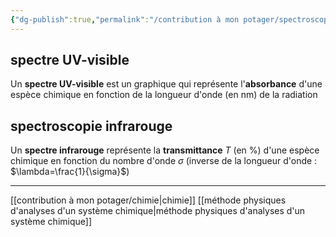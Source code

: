 ```yaml
---
{"dg-publish":true,"permalink":"/contribution à mon potager/spectroscopie UV-visible et infrarouge/"}
---
```


## spectre UV-visible
Un **spectre UV-visible** est un graphique qui représente l'**absorbance** d'une espèce chimique en fonction de la longueur d'onde (en nm) de la radiation
<style> .container {font-family: sans-serif; text-align: center;} .button-wrapper button {z-index: 1;height: 40px; width: 100px; margin: 10px;padding: 5px;} .excalidraw .App-menu_top .buttonList { display: flex;} .excalidraw-wrapper { height: 800px; margin: 50px; position: relative;} :root[dir="ltr"] .excalidraw .layer-ui__wrapper .zen-mode-transition.App-menu_bottom--transition-left {transform: none;} </style><script src="https://cdn.jsdelivr.net/npm/react@17/umd/react.production.min.js"></script><script src="https://cdn.jsdelivr.net/npm/react-dom@17/umd/react-dom.production.min.js"></script><script type="text/javascript" src="https://cdn.jsdelivr.net/npm/@excalidraw/excalidraw@0/dist/excalidraw.production.min.js"></script><div id="exemple_de_spectre_UVexcalidraw.md1"></div><script>(function(){const InitialData={"type":"excalidraw","version":2,"source":"https://excalidraw.com","elements":[{"type":"arrow","version":58,"versionNonce":525751249,"isDeleted":false,"id":"zWa2mQnT5DTE8TGagEb0n","fillStyle":"hachure","strokeWidth":1,"strokeStyle":"solid","roughness":1,"opacity":100,"angle":0,"x":-188.6666259765625,"y":83.43748474121094,"strokeColor":"#000000","backgroundColor":"transparent","width":4.66668701171875,"height":246,"seed":1305353823,"groupIds":[],"roundness":{"type":2},"boundElements":null,"updated":1676204023366,"link":null,"locked":false,"startBinding":null,"endBinding":{"elementId":"y8fuV5RJ","focus":-2.0132295469978128,"gap":12.926325050204468},"lastCommittedPoint":null,"startArrowhead":null,"endArrowhead":"arrow","points":[[0,0],[-4.66668701171875,-246]]},{"type":"arrow","version":71,"versionNonce":235802783,"isDeleted":false,"id":"ZyZogVwqKq-s7L5awKCuH","fillStyle":"hachure","strokeWidth":1,"strokeStyle":"solid","roughness":1,"opacity":100,"angle":0,"x":-187.33331298828125,"y":86.10417175292969,"strokeColor":"#000000","backgroundColor":"transparent","width":313.33331298828125,"height":2,"seed":970017247,"groupIds":[],"roundness":{"type":2},"boundElements":null,"updated":1676203933048,"link":null,"locked":false,"startBinding":null,"endBinding":null,"lastCommittedPoint":null,"startArrowhead":null,"endArrowhead":"arrow","points":[[0,0],[313.33331298828125,-2]]},{"type":"text","version":4,"versionNonce":772803793,"isDeleted":false,"id":"cClOQoW1","fillStyle":"hachure","strokeWidth":1,"strokeStyle":"solid","roughness":1,"opacity":100,"angle":0,"x":-196,"y":-195.56251525878906,"strokeColor":"#000000","backgroundColor":"transparent","width":14,"height":25,"seed":1026523775,"groupIds":[],"roundness":null,"boundElements":null,"updated":1676203933048,"link":null,"locked":false,"fontSize":20,"fontFamily":1,"text":"A","rawText":"A","baseline":18,"textAlign":"left","verticalAlign":"top","containerId":null,"originalText":"A"},{"type":"image","version":118,"versionNonce":1046324959,"isDeleted":false,"id":"RezJUQm3","fillStyle":"hachure","strokeWidth":1,"strokeStyle":"solid","roughness":1,"opacity":100,"angle":0,"x":155.87194090888255,"y":47.37754322074315,"strokeColor":"#000000","backgroundColor":"transparent","width":11,"height":13,"seed":56551,"groupIds":[],"roundness":null,"boundElements":[],"updated":1676203952515,"link":null,"locked":false,"status":"pending","fileId":"6c043c4956286c6e60b9b6da8b7e55f340226a8b","scale":[1,1]},{"id":"j7Db3JI0","type":"text","x":179.26674199852073,"y":46.1713600381774,"width":69,"height":25,"angle":0,"strokeColor":"#000000","backgroundColor":"transparent","fillStyle":"hachure","strokeWidth":1,"strokeStyle":"solid","roughness":1,"opacity":100,"groupIds":[],"roundness":null,"seed":488753681,"version":28,"versionNonce":1088626065,"isDeleted":false,"boundElements":null,"updated":1676203944465,"link":null,"locked":false,"text":"(en nm)","rawText":"(en nm)","fontSize":20,"fontFamily":1,"textAlign":"left","verticalAlign":"top","baseline":18,"containerId":null,"originalText":"(en nm)"},{"id":"vGrEgJFPOwj2VXEIhcdvD","type":"freedraw","x":-176.52266743815673,"y":-144.12686416001335,"width":294.03506630345396,"height":226.66667737458883,"angle":0,"strokeColor":"#000000","backgroundColor":"transparent","fillStyle":"hachure","strokeWidth":1,"strokeStyle":"solid","roughness":1,"opacity":100,"groupIds":[],"roundness":null,"seed":1071500433,"version":316,"versionNonce":1147631519,"isDeleted":false,"boundElements":null,"updated":1676203957198,"link":null,"locked":false,"points":[[0,0],[0,6.3157894736842195],[0,7.719308953536199],[0,10.5263157894737],[0,14.03509842722039],[0,16.14036158511513],[0,18.94736842105263],[0,21.05263157894737],[0,25.96493369654607],[0,28.77194053248357],[0,30.87720369037831],[0,34.385986328125],[0,37.1929931640625],[0,40.70177580180919],[0,42.80703895970393],[0,47.01756527549341],[0,47.71930895353617],[0,50.52631578947367],[0,51.22809159128289],[0,54.03509842722039],[0,56.14036158511513],[0,58.94736842105263],[0,62.45615105879935],[0.7017115542763008,63.15789473684211],[0.7017115542763008,65.96493369654607],[0.7017115542763008,67.36842105263159],[0.7017115542763008,68.07019685444081],[0.7017115542763008,69.47368421052633],[0.7017115542763008,70.87720369037831],[2.10526315789474,72.98246684827305],[2.10526315789474,74.38598632812503],[2.10526315789474,75.78947368421055],[2.10526315789474,77.89473684210529],[2.10526315789474,79.29825632195727],[2.10526315789474,80.00000000000003],[2.10526315789474,81.40351947985201],[2.10526315789474,84.91230211759867],[3.50875051398026,89.12282843338815],[3.50875051398026,91.22809159128289],[4.210526315789451,94.03509842722039],[4.210526315789451,94.73684210526315],[4.210526315789451,97.54388106496711],[4.210526315789451,98.94736842105263],[5.614013671875,101.05263157894737],[5.614013671875,105.96493369654607],[5.614013671875,107.36842105263159],[7.01750102796052,109.47368421052633],[7.01750102796052,110.87720369037831],[7.01750102796052,113.68421052631581],[8.421052631578931,114.38598632812503],[8.421052631578931,117.19299316406253],[9.12276418585526,122.10526315789477],[10.52631578947367,124.21052631578951],[10.52631578947367,127.01756527549341],[11.929803145559191,127.71930895353617],[13.33329050164474,130.52631578947367],[14.035066303453931,131.92983526932565],[16.84210526315789,134.0350984272204],[21.75434313322367,138.94736842105263],[23.85960629111841,141.7544073807566],[26.66664525082237,142.45615105879935],[27.36842105263156,143.85967053865133],[27.36842105263156,145.26315789473685],[28.77190840871711,145.26315789473685],[30.17539576480263,145.26315789473685],[30.87717156661182,145.96493369654607],[32.28065892269737,145.96493369654607],[33.68421052631578,145.96493369654607],[35.78947368421052,145.96493369654607],[38.59644839638156,145.96493369654607],[44.21052631578948,141.7544073807566],[45.614013671875,141.7544073807566],[48.42105263157893,141.05263157894737],[50.52631578947367,139.64914422286185],[53.33329050164474,138.24562474300987],[56.84210526315789,136.14036158511513],[58.94736842105263,134.73684210526315],[61.75434313322367,132.6315789473684],[63.85960629111841,131.2280915912829],[68.07013260690789,128.42105263157893],[71.57894736842107,126.31578947368425],[72.98243472450659,124.91230211759867],[75.08769788240133,123.50878263774675],[76.49118523848685,122.80703895970393],[78.59644839638159,121.40351947985201],[82.80697471217107,117.89473684210529],[84.91223787006581,116.49124948601977],[87.71927682976971,113.68421052631581],[89.82453998766445,112.98246684827305],[92.63157894736841,111.57894736842107],[94.73684210526315,110.17546001233555],[96.14032946134867,110.17546001233555],[96.84210526315789,109.47368421052633],[101.05263157894737,109.47368421052633],[101.75434313322367,109.47368421052633],[103.15789473684211,108.07019685444081],[104.56138209292763,108.07019685444081],[105.26315789473685,108.07019685444081],[109.47368421052633,108.07019685444081],[112.98243472450659,108.07019685444081],[114.38592208059211,108.07019685444081],[115.08769788240133,108.07019685444081],[117.89473684210523,108.77194053248357],[119.99999999999997,109.47368421052633],[123.50875051398023,112.28072317023029],[126.31578947368419,112.98246684827305],[127.01750102796055,114.38598632812503],[129.82453998766445,115.78947368421055],[130.52631578947367,117.19299316406253],[131.9298031455592,117.89473684210529],[133.3332905016447,120.70177580180925],[133.3332905016447,121.40351947985201],[134.73684210526315,122.80703895970393],[135.43855365953945,125.61404579564143],[138.2455926192434,129.12282843338815],[138.2455926192434,131.2280915912829],[138.94736842105263,132.6315789473684],[138.94736842105263,134.0350984272204],[138.94736842105263,136.14036158511513],[138.94736842105263,137.5438810649671],[140.35085577713815,139.64914422286185],[140.35085577713815,141.7544073807566],[140.35085577713815,143.1578947368421],[140.35085577713815,145.96493369654607],[141.75434313322367,149.47368421052633],[141.75434313322367,151.57894736842107],[141.75434313322367,154.38598632812503],[141.75434313322367,156.49124948601977],[141.75434313322367,161.403519479852],[141.75434313322367,162.807038959704],[141.75434313322367,163.50878263774675],[141.75434313322367,166.31578947368425],[141.75434313322367,167.71930895353617],[141.75434313322367,169.8245721114309],[142.4561189350329,171.92983526932565],[142.4561189350329,174.73684210526315],[143.8596062911184,176.8421052631579],[145.26315789473685,180.3508879009046],[146.66664525082237,183.1578947368421],[147.3684210526316,185.26315789473685],[148.7719084087171,188.0701968544408],[151.57894736842107,191.57894736842107],[152.28065892269737,194.38598632812503],[155.78947368421055,197.8947368421053],[157.19296104029607,197.8947368421053],[157.19296104029607,198.5965126439145],[158.5964483963816,201.403519479852],[160.70171155427633,202.807038959704],[162.1052631578947,203.50878263774675],[164.21052631578945,207.0175652754934],[164.21052631578945,208.421052631579],[165.61401367187497,208.421052631579],[168.42105263157893,208.421052631579],[170.52631578947367,208.421052631579],[174.03506630345393,205.6140457956415],[178.2455926192434,198.5965126439145],[181.05263157894737,195.0877300061678],[181.75434313322367,192.2807231702303],[184.56138209292763,190.17546001233555],[185.96486944901315,187.3684210526316],[186.66664525082237,185.26315789473685],[188.0701326069079,183.85967053865133],[189.47368421052633,182.45615105879935],[190.17539576480263,182.45615105879935],[191.57894736842107,182.45615105879935],[192.9824347245066,182.45615105879935],[193.6842105263158,182.45615105879935],[195.08769788240133,182.45615105879935],[196.49118523848685,182.45615105879935],[198.5964483963816,183.1578947368421],[203.5087505139803,185.96493369654607],[206.3157894736842,186.66667737458883],[207.7192768297697,188.0701968544408],[209.82453998766445,189.47368421052633],[211.9298031455592,190.8772036903783],[213.3332905016447,191.57894736842107],[216.14032946134867,192.98246684827305],[219.64907997532893,195.0877300061678],[219.64907997532893,196.49124948601977],[220.35085577713815,196.49124948601977],[223.1578947368421,197.8947368421053],[223.8596062911184,199.29825632195727],[226.66664525082237,201.403519479852],[228.7719084087171,203.50878263774675],[230.17539576480263,204.91230211759873],[232.28065892269737,206.31578947368425],[233.6842105263158,208.421052631579],[236.49118523848685,209.8245721114309],[237.19296104029607,211.92983526932565],[240.00000000000003,214.73684210526315],[242.1052631578947,216.8421052631579],[243.5087505139803,218.24562474300987],[245.61401367187503,220.3508879009046],[247.01750102796055,221.7544073807566],[249.1227641858553,223.1578947368421],[251.9298031455592,223.85967053865133],[252.6315789473684,225.26315789473685],[255.43855365953945,225.26315789473685],[258.24559261924344,226.66667737458883],[258.9473684210526,226.66667737458883],[260.3508557771381,226.66667737458883],[261.75434313322364,226.66667737458883],[262.4561189350329,226.66667737458883],[265.2631578947369,226.66667737458883],[268.7719084087171,226.66667737458883],[270.1753957648026,226.66667737458883],[272.2806589226974,226.66667737458883],[274.3859220805921,226.66667737458883],[275.7894736842105,226.66667737458883],[278.59644839638156,225.96493369654607],[280.70171155427636,225.96493369654607],[282.1052631578948,225.96493369654607],[282.80697471217104,225.96493369654607],[284.2105263157895,225.96493369654607],[287.0175010279605,225.96493369654607],[287.7192768297698,225.96493369654607],[289.1227641858553,225.26315789473685],[291.92980314555916,225.26315789473685],[294.03506630345396,225.26315789473685],[294.03506630345396,225.26315789473685]],"pressures":[],"simulatePressure":true,"lastCommittedPoint":[294.03506630345396,225.26315789473685]},{"id":"Nv4iKR7ESSzO4ZS79QXQS","type":"freedraw","x":-187.04904747516332,"y":-149.0391341538456,"width":12.631578947368439,"height":0,"angle":0,"strokeColor":"#000000","backgroundColor":"transparent","fillStyle":"hachure","strokeWidth":1,"strokeStyle":"solid","roughness":1,"opacity":100,"groupIds":[],"roundness":null,"seed":1442274271,"version":14,"versionNonce":390395089,"isDeleted":false,"boundElements":null,"updated":1676204010913,"link":null,"locked":false,"points":[[0,0],[-0.7017758018092195,0],[-2.10526315789474,0],[-2.8070389597039593,0],[-4.21052631578948,0],[-5.614077919407919,0],[-6.3157894736842195,0],[-7.71934107730263,0],[-9.122828433388179,0],[-9.82460423519737,0],[-11.228091591282919,0],[-12.631578947368439,0],[-12.631578947368439,0]],"pressures":[],"simulatePressure":true,"lastCommittedPoint":[-12.631578947368439,0]},{"id":"y8fuV5RJ","type":"text","x":-231.25963803848572,"y":-163.65317994948705,"width":25,"height":25,"angle":0,"strokeColor":"#000000","backgroundColor":"transparent","fillStyle":"hachure","strokeWidth":1,"strokeStyle":"solid","roughness":1,"opacity":100,"groupIds":[],"roundness":null,"seed":889605343,"version":12,"versionNonce":1724272063,"isDeleted":false,"boundElements":[{"id":"zWa2mQnT5DTE8TGagEb0n","type":"arrow"}],"updated":1676204023366,"link":null,"locked":false,"text":"1,0","rawText":"1,0","fontSize":20,"fontFamily":1,"textAlign":"left","verticalAlign":"top","baseline":18,"containerId":null,"originalText":"1,0"},{"id":"eLbgIjRe1JR8E7T2rqDDg","type":"freedraw","x":-168.1016790541107,"y":-135.70581152843442,"width":324.91230211759876,"height":207.7193089535362,"angle":0,"strokeColor":"#000000","backgroundColor":"transparent","fillStyle":"hachure","strokeWidth":1,"strokeStyle":"solid","roughness":1,"opacity":100,"groupIds":[],"roundness":null,"seed":218914673,"version":201,"versionNonce":395031775,"isDeleted":true,"boundElements":null,"updated":1676203933049,"link":null,"locked":false,"points":[[0,0],[0,4.21052631578948],[-1.403551603618439,11.228091591282919],[-1.403551603618439,21.05263157894737],[-2.8070389597039593,30.87720369037828],[-2.8070389597039593,34.385986328125],[-2.8070389597039593,37.89473684210526],[-2.8070389597039593,42.10526315789474],[-2.8070389597039593,49.12282843338818],[-2.8070389597039593,54.73684210526318],[-2.8070389597039593,59.64914422286188],[-2.8070389597039593,63.85967053865136],[-2.8070389597039593,67.36842105263162],[-2.8070389597039593,72.98246684827302],[-1.403551603618439,81.40351947985198],[-0.7017758018092195,87.7193089535362],[0.7017115542763008,91.92983526932568],[2.10526315789474,97.54388106496714],[3.50875051398026,102.45615105879938],[3.50875051398026,105.26315789473688],[4.9122378700657805,107.36842105263162],[5.614013671875,110.87720369037828],[8.421052631578931,113.68421052631578],[9.12276418585526,114.385986328125],[9.12276418585526,115.78947368421052],[10.52631578947367,117.1929931640625],[13.33329050164474,118.59651264391448],[14.035066303453931,119.29825632195724],[16.84210526315789,119.29825632195724],[17.54381681743419,120.70177580180922],[20.35085577713815,120.70177580180922],[21.75434313322367,122.10526315789474],[22.45611893503289,122.10526315789474],[23.85960629111841,122.10526315789474],[25.26315789473685,122.10526315789474],[25.96486944901315,122.10526315789474],[28.77190840871711,122.10526315789474],[29.4736842105263,122.10526315789474],[32.28065892269737,122.10526315789474],[35.78947368421052,121.40351947985198],[42.80697471217104,117.1929931640625],[44.91223787006578,116.49124948601974],[47.01750102796052,115.08773000616776],[49.82453998766448,112.98246684827302],[57.54381681743419,107.36842105263162],[61.75434313322367,103.15789473684214],[63.85960629111841,102.45615105879938],[65.96486944901315,101.0526315789474],[67.36842105263159,99.64914422286188],[68.77190840871711,98.94736842105266],[70.87717156661185,97.54388106496714],[72.28065892269737,96.14036158511516],[74.38592208059211,94.73684210526318],[75.78947368421055,94.03509842722042],[77.89473684210523,92.63157894736844],[79.29822419819081,91.22809159128292],[80.70171155427633,91.22809159128292],[82.10526315789471,91.22809159128292],[84.21052631578945,90.5263157894737],[85.61401367187497,90.5263157894737],[86.31578947368419,90.5263157894737],[87.71927682976971,90.5263157894737],[90.52631578947367,93.33335474917766],[92.63157894736841,94.73684210526318],[94.03506630345393,95.4386179070724],[96.14032946134867,96.84210526315792],[96.14032946134867,98.2456247430099],[97.54381681743419,98.2456247430099],[98.94736842105263,98.94736842105266],[100.35085577713815,101.75440738075662],[101.05263157894737,103.15789473684214],[102.45611893503289,103.85967053865136],[103.85960629111841,105.26315789473688],[104.56138209292763,106.66667737458886],[104.56138209292763,107.36842105263162],[105.96486944901315,108.77194053248354],[105.96486944901315,110.17546001233552],[107.36842105263159,112.28072317023026],[107.36842105263159,113.68421052631578],[107.36842105263159,117.1929931640625],[108.07013260690789,120],[108.07013260690789,122.10526315789474],[108.07013260690789,124.9123021175987],[108.07013260690789,128.42105263157896],[109.47368421052633,130.5263157894737],[109.47368421052633,134.73684210526318],[109.47368421052633,138.2456247430099],[110.87717156661185,140.35088790090464],[110.87717156661185,143.15789473684214],[110.87717156661185,145.26315789473688],[110.87717156661185,146.66667737458886],[110.87717156661185,150.17546001233552],[110.87717156661185,152.28072317023026],[110.87717156661185,155.08773000616776],[110.87717156661185,157.1929931640625],[110.87717156661185,158.59651264391448],[110.87717156661185,163.50878263774672],[110.87717156661185,164.21052631578948],[110.87717156661185,165.61404579564146],[110.87717156661185,167.01756527549344],[110.87717156661185,169.12282843338818],[110.87717156661185,171.92983526932568],[110.87717156661185,174.03509842722042],[112.28065892269737,175.4386179070724],[112.28065892269737,176.84210526315792],[112.28065892269737,178.94736842105266],[112.98243472450659,181.75440738075662],[112.98243472450659,182.45615105879938],[114.38592208059211,186.66667737458886],[115.78947368421055,188.7719405324836],[117.19296104029607,190.87720369037834],[117.89473684210529,194.385986328125],[119.29822419819081,195.78947368421052],[120.70171155427633,197.1929931640625],[121.40348735608555,198.59651264391448],[121.40348735608555,199.29825632195724],[122.80697471217107,200.70177580180922],[124.21052631578945,202.10526315789474],[126.31578947368419,202.80703895970396],[127.71927682976971,204.21052631578948],[129.1227641858553,205.61404579564146],[129.82453998766445,205.61404579564146],[132.6315789473684,207.01756527549344],[133.3332905016447,207.01756527549344],[134.73684210526315,207.01756527549344],[136.14032946134867,207.7193089535362],[138.2455926192434,207.7193089535362],[139.64907997532893,207.7193089535362],[141.75434313322367,207.7193089535362],[145.96486944901315,207.7193089535362],[148.0701326069079,207.7193089535362],[150.87717156661185,207.7193089535362],[152.9824347245066,207.7193089535362],[155.08769788240133,207.7193089535362],[157.8947368421053,207.7193089535362],[160.00000000000003,207.7193089535362],[166.3157894736842,204.9123021175987],[168.42105263157893,203.50878263774672],[171.22802734375003,202.80703895970396],[176.14032946134867,198.59651264391448],[178.94736842105263,197.1929931640625],[182.4561189350329,192.28072317023026],[183.8596062911184,191.5789473684211],[188.0701326069079,187.36842105263162],[192.9824347245066,181.75440738075662],[195.78947368421055,178.94736842105266],[197.8947368421053,176.84210526315792],[200.70171155427633,173.33335474917766],[202.1052631578947,169.12282843338818],[204.21052631578945,167.01756527549344],[206.3157894736842,163.50878263774672],[209.1227641858553,160.70177580180922],[210.52631578947367,159.29825632195724],[212.6315789473684,157.1929931640625],[214.03506630345393,157.1929931640625],[214.73684210526315,157.1929931640625],[217.5438168174342,155.78947368421052],[219.64907997532893,155.78947368421052],[221.05263157894737,155.78947368421052],[222.4561189350329,155.78947368421052],[223.1578947368421,155.78947368421052],[225.96486944901315,155.78947368421052],[227.3684210526316,155.78947368421052],[228.0701326069079,155.78947368421052],[230.87717156661185,156.49124948601974],[231.57894736842107,157.89473684210526],[234.3859220805921,158.59651264391448],[235.08769788240133,158.59651264391448],[236.49118523848685,160],[237.8947368421053,161.40351947985198],[240.00000000000003,162.80703895970396],[241.40348735608555,163.50878263774672],[241.40348735608555,164.9123021175987],[243.5087505139803,166.31578947368422],[246.3157894736842,168.42105263157896],[246.3157894736842,169.82457211143094],[247.71927682976977,171.22809159128292],[248.42105263157893,171.92983526932568],[249.82453998766445,173.33335474917766],[253.33329050164477,174.73684210526318],[257.54381681743416,176.14036158511516],[259.64907997532896,176.84210526315792],[263.85960629111844,178.2456247430099],[268.7719084087171,178.2456247430099],[272.98243472450656,179.64914422286188],[280,181.0526315789474],[284.91223787006584,181.0526315789474],[292.63157894736844,181.0526315789474],[294.03506630345396,181.0526315789474],[295.4385536595395,181.0526315789474],[298.9473684210526,181.0526315789474],[301.75434313322364,181.0526315789474],[305.9648694490131,181.0526315789474],[308.7719084087171,181.0526315789474],[312.2806589226974,181.0526315789474],[315.7894736842105,181.0526315789474],[318.59644839638156,180.35088790090464],[322.1052631578948,178.94736842105266],[322.1052631578948,178.94736842105266]],"pressures":[],"simulatePressure":true,"lastCommittedPoint":[322.1052631578948,178.94736842105266]}],"appState":{"theme":"light","viewBackgroundColor":"#ffffff","currentItemStrokeColor":"#000000","currentItemBackgroundColor":"transparent","currentItemFillStyle":"hachure","currentItemStrokeWidth":1,"currentItemStrokeStyle":"solid","currentItemRoughness":1,"currentItemOpacity":100,"currentItemFontFamily":1,"currentItemFontSize":20,"currentItemTextAlign":"left","currentItemStartArrowhead":null,"currentItemEndArrowhead":"arrow","scrollX":368.45259907878176,"scrollY":369.6093149464032,"zoom":{"value":0.95},"currentItemRoundness":"round","gridSize":null,"colorPalette":{},"currentStrokeOptions":null,"previousGridSize":null},"files":{}};InitialData.scrollToContent=true;App=()=>{const e=React.useRef(null),t=React.useRef(null),[n,i]=React.useState({width:void 0,height:void 0});return React.useEffect(()=>{i({width:t.current.getBoundingClientRect().width,height:t.current.getBoundingClientRect().height});const e=()=>{i({width:t.current.getBoundingClientRect().width,height:t.current.getBoundingClientRect().height})};return window.addEventListener("resize",e),()=>window.removeEventListener("resize",e)},[t]),React.createElement(React.Fragment,null,React.createElement("div",{className:"excalidraw-wrapper",ref:t},React.createElement(ExcalidrawLib.Excalidraw,{ref:e,width:n.width,height:n.height,initialData:InitialData,viewModeEnabled:!0,zenModeEnabled:!0,gridModeEnabled:!1})))},excalidrawWrapper=document.getElementById("exemple_de_spectre_UVexcalidraw.md1");ReactDOM.render(React.createElement(App),excalidrawWrapper);})();</script>
## spectroscopie infrarouge
Un **spectre infrarouge** représente la **transmittance** $T$ (en %) d'une espèce chimique en fonction du nombre d'onde $\sigma$ (inverse de la longueur d'onde : $\lambda=\frac{1}{\sigma}$)
<div id="exemple_de_spectre_infrarougeexcalidraw.md2"></div><script>(function(){const InitialData={"type":"excalidraw","version":2,"source":"https://excalidraw.com","elements":[{"type":"arrow","version":31,"versionNonce":959444031,"isDeleted":false,"id":"0XmqFu-2576PZg60ZXpQo","fillStyle":"hachure","strokeWidth":1,"strokeStyle":"solid","roughness":1,"opacity":100,"angle":0,"x":-207.33331298828125,"y":132.77085876464844,"strokeColor":"#000000","backgroundColor":"transparent","width":2.66668701171875,"height":244.00003051757812,"seed":1364475359,"groupIds":[],"roundness":{"type":2},"boundElements":[],"updated":1676204412817,"link":null,"locked":false,"startBinding":null,"endBinding":null,"lastCommittedPoint":null,"startArrowhead":null,"endArrowhead":"arrow","points":[[0,0],[-2.66668701171875,-244.00003051757812]]},{"type":"arrow","version":100,"versionNonce":690467633,"isDeleted":false,"id":"-sIn_2ucv-JVRmXiji5QU","fillStyle":"hachure","strokeWidth":1,"strokeStyle":"solid","roughness":1,"opacity":100,"angle":0,"x":-208.6666259765625,"y":133.43748474121094,"strokeColor":"#000000","backgroundColor":"transparent","width":422,"height":4.66668701171875,"seed":1561554879,"groupIds":[],"roundness":{"type":2},"boundElements":[],"updated":1676204412817,"link":null,"locked":false,"startBinding":null,"endBinding":null,"lastCommittedPoint":null,"startArrowhead":null,"endArrowhead":"arrow","points":[[0,0],[422,-4.66668701171875]]},{"type":"freedraw","version":337,"versionNonce":616895583,"isDeleted":false,"id":"jDUdAdQlKpJqvRazJ71wf","fillStyle":"hachure","strokeWidth":1,"strokeStyle":"solid","roughness":1,"opacity":100,"angle":0,"x":-210,"y":-49.89582824707031,"strokeColor":"#000000","backgroundColor":"transparent","width":404,"height":194,"seed":453875839,"groupIds":[],"roundness":null,"boundElements":[],"updated":1676204412817,"link":null,"locked":false,"points":[[0,0],[0,-0.66668701171875],[0.66668701171875,-0.66668701171875],[4,-0.66668701171875],[6,-0.66668701171875],[10,0.666656494140625],[13.3333740234375,2],[15.3333740234375,3.33331298828125],[16.66668701171875,3.33331298828125],[18,4],[19.3333740234375,5.33331298828125],[23.3333740234375,6.666656494140625],[24.66668701171875,6],[26,2.666656494140625],[28.66668701171875,-1.333343505859375],[29.3333740234375,-3.333343505859375],[32,-8],[32.66668701171875,-9.333343505859375],[34,-9.333343505859375],[35.3333740234375,-9.333343505859375],[36.66668701171875,-8.66668701171875],[37.3333740234375,-7.333343505859375],[37.3333740234375,-6.66668701171875],[41.3333740234375,2],[42,4.666656494140625],[43.3333740234375,6.666656494140625],[43.3333740234375,9.33331298828125],[43.3333740234375,11.33331298828125],[43.3333740234375,12.666656494140625],[43.3333740234375,13.33331298828125],[43.3333740234375,14.666656494140625],[43.3333740234375,17.33331298828125],[43.3333740234375,26.666656494140625],[43.3333740234375,27.33331298828125],[43.3333740234375,28.666656494140625],[43.3333740234375,32],[43.3333740234375,34.666656494140625],[43.3333740234375,36.666656494140625],[43.3333740234375,39.33331298828125],[43.3333740234375,41.33331298828125],[44.66668701171875,44],[46,51.33331298828125],[47.3333740234375,56.666656494140625],[48.66668701171875,62],[48.66668701171875,67.33331298828125],[50,72.66665649414062],[52.66668701171875,88],[52.66668701171875,90.66665649414062],[52.66668701171875,93.33331298828125],[52.66668701171875,96.66665649414062],[52.66668701171875,102],[54,104],[54,108],[54,110],[54,111.33331298828125],[54,113.33331298828125],[54.66668701171875,114.66665649414062],[54.66668701171875,116],[54.66668701171875,118],[56,120],[57.3333740234375,124],[57.3333740234375,119.33331298828125],[57.3333740234375,111.33331298828125],[57.3333740234375,72.66665649414062],[57.3333740234375,67.33331298828125],[57.3333740234375,62.666656494140625],[58.66668701171875,54],[60,44],[60,38.666656494140625],[61.3333740234375,31.33331298828125],[61.3333740234375,26.666656494140625],[62.66668701171875,18],[64.66668701171875,3.33331298828125],[66,-4],[67.3333740234375,-8.66668701171875],[69.3333740234375,-12.66668701171875],[70.66668701171875,-15.333343505859375],[73.3333740234375,-17.333343505859375],[74,-17.333343505859375],[80,-16.66668701171875],[84,-15.333343505859375],[86,-14.66668701171875],[88.66668701171875,-13.333343505859375],[89.3333740234375,-11.333343505859375],[92.66668701171875,-8.66668701171875],[94,-7.333343505859375],[96.66668701171875,-6.66668701171875],[97.3333740234375,-5.333343505859375],[98.66668701171875,-4],[100,-4],[100.66668701171875,-3.333343505859375],[102,-3.333343505859375],[105.3333740234375,-2],[106.66668701171875,-2],[108,-2],[110,-2],[111.3333740234375,-2],[113.3333740234375,-2],[116,-2.66668701171875],[116.66668701171875,-3.333343505859375],[118,-3.333343505859375],[119.3333740234375,-3.333343505859375],[120,-4.66668701171875],[124.66668701171875,-6.66668701171875],[126,-6.66668701171875],[128,-6.66668701171875],[129.3333740234375,-8],[132.66668701171875,-8],[138,-10.66668701171875],[140,-10.66668701171875],[143.3333740234375,-12],[147.3333740234375,-12.66668701171875],[150.66668701171875,-12.66668701171875],[154.66668701171875,-14],[156.66668701171875,-14],[162.66668701171875,-15.333343505859375],[169.3333740234375,-17.333343505859375],[170.66668701171875,-17.333343505859375],[171.3333740234375,-17.333343505859375],[172.66668701171875,-17.333343505859375],[175.3333740234375,-18.66668701171875],[176,-20],[177.3333740234375,-20],[179.3333740234375,-20.66668701171875],[180.66668701171875,-20.66668701171875],[186.66668701171875,-22],[187.3333740234375,-23.333343505859375],[188.66668701171875,-24],[190,-24],[192,-25.333343505859375],[193.3333740234375,-26.66668701171875],[196.66668701171875,-27.333343505859375],[198,-28.66668701171875],[198.66668701171875,-28.66668701171875],[200,-28.66668701171875],[200,-30],[201.3333740234375,-30],[204.66668701171875,-30],[206,-30],[208,-29.333343505859375],[209.3333740234375,-29.333343505859375],[210,-29.333343505859375],[211.3333740234375,-28],[212.66668701171875,-28],[214.66668701171875,-27.333343505859375],[216,-26],[217.3333740234375,-24.66668701171875],[218,-24],[219.3333740234375,-21.333343505859375],[222,-18],[222.66668701171875,-16.66668701171875],[226,-7.333343505859375],[227.3333740234375,0],[228.66668701171875,8.666656494140625],[230,15.33331298828125],[232,27.33331298828125],[232,39.33331298828125],[233.3333740234375,58.666656494140625],[233.3333740234375,64.66665649414062],[233.3333740234375,68.66665649414062],[234.66668701171875,86.66665649414062],[234.66668701171875,97.33331298828125],[236,113.33331298828125],[236,119.33331298828125],[236,128],[238,140],[238,148.66665649414062],[238,155.33331298828125],[239.3333740234375,159.33331298828125],[239.3333740234375,162.66665649414062],[239.3333740234375,164],[239.3333740234375,163.33331298828125],[239.3333740234375,158],[239.3333740234375,146],[239.3333740234375,134],[239.3333740234375,123.33331298828125],[239.3333740234375,111.33331298828125],[242,89.33331298828125],[245.3333740234375,78.66665649414062],[246.66668701171875,74],[249.3333740234375,65.33331298828125],[250.66668701171875,56.666656494140625],[255.3333740234375,37.33331298828125],[256.66668701171875,28.666656494140625],[259.3333740234375,24.666656494140625],[259.3333740234375,21.33331298828125],[260.66668701171875,18],[262,15.33331298828125],[263.3333740234375,12],[264.66668701171875,8],[265.3333740234375,5.33331298828125],[265.3333740234375,3.33331298828125],[266.66668701171875,2],[266.66668701171875,1.33331298828125],[268,0],[268,-1.333343505859375],[268,-2.66668701171875],[268.66668701171875,-2.66668701171875],[268.66668701171875,-4.66668701171875],[270,-6.66668701171875],[270,-8],[270,-9.333343505859375],[271.3333740234375,-10],[273.3333740234375,-11.333343505859375],[274.66668701171875,-12.66668701171875],[276,-14],[276.66668701171875,-14.66668701171875],[278,-16],[279.3333740234375,-16],[280.66668701171875,-17.333343505859375],[281.3333740234375,-17.333343505859375],[281.3333740234375,-18],[282.66668701171875,-18],[284,-18],[286,-16.66668701171875],[288,-13.333343505859375],[288.66668701171875,-10],[290,-8],[291.3333740234375,-5.333343505859375],[292,0.666656494140625],[292,1.33331298828125],[293.3333740234375,4],[293.3333740234375,6],[293.3333740234375,8.666656494140625],[293.3333740234375,12],[294.66668701171875,15.33331298828125],[294.66668701171875,20.666656494140625],[294.66668701171875,27.33331298828125],[296,32.666656494140625],[296,42.666656494140625],[296,45.33331298828125],[296,46.666656494140625],[296,51.33331298828125],[296,55.33331298828125],[296,62],[296,64.66665649414062],[296,66.66665649414062],[296,68],[296,69.33331298828125],[297.3333740234375,69.33331298828125],[302.66668701171875,58.666656494140625],[305.3333740234375,53.33331298828125],[306.666748046875,48.666656494140625],[311.3333740234375,38.666656494140625],[315.3333740234375,33.33331298828125],[317.3333740234375,31.33331298828125],[317.3333740234375,30],[318.666748046875,30],[320,28.666656494140625],[320.666748046875,28],[322,29.33331298828125],[323.3333740234375,32],[324.666748046875,37.33331298828125],[326.666748046875,46],[326.666748046875,53.33331298828125],[328,58.666656494140625],[328,62],[328,64.66665649414062],[328,65.33331298828125],[328,68],[328,68.66665649414062],[328.666748046875,70],[328.666748046875,71.33331298828125],[331.3333740234375,70.66665649414062],[332.666748046875,68],[335.3333740234375,65.33331298828125],[338.666748046875,61.33331298828125],[343.3333740234375,57.33331298828125],[348.666748046875,52],[352.666748046875,48],[355.3333740234375,45.33331298828125],[356,44.666656494140625],[357.3333740234375,44.666656494140625],[358.666748046875,44.666656494140625],[360,42],[361.3333740234375,37.33331298828125],[362,36],[362,33.33331298828125],[363.3333740234375,31.33331298828125],[364.666748046875,29.33331298828125],[364.666748046875,25.33331298828125],[365.3333740234375,23.33331298828125],[366.666748046875,19.33331298828125],[366.666748046875,16],[368,14],[369.3333740234375,10],[370.666748046875,8],[374,3.33331298828125],[376,0.666656494140625],[377.3333740234375,-1.333343505859375],[379.3333740234375,-2.66668701171875],[380.666748046875,-2.66668701171875],[382,-2.66668701171875],[384,-4],[386.666748046875,-4],[387.3333740234375,-4],[388.666748046875,-4],[390,-4],[391.3333740234375,-4],[392,-4],[393.3333740234375,-4],[394.666748046875,-3.333343505859375],[396.666748046875,-2],[398,2.666656494140625],[398,4],[399.3333740234375,6],[399.3333740234375,8.666656494140625],[399.3333740234375,10.666656494140625],[399.3333740234375,14],[399.3333740234375,19.33331298828125],[399.3333740234375,24],[399.3333740234375,31.33331298828125],[400.666748046875,34],[400.666748046875,38.666656494140625],[400.666748046875,42.666656494140625],[400.666748046875,44.666656494140625],[400.666748046875,49.33331298828125],[402,52],[402.666748046875,59.33331298828125],[402.666748046875,60],[402.666748046875,64],[402.666748046875,66],[404,70],[404,72],[404,75.33331298828125],[404,79.33331298828125],[404,82.66665649414062],[404,86],[404,92],[404,93.33331298828125],[404,95.33331298828125],[404,98.66665649414062],[404,100],[404,101.33331298828125],[404,101.33331298828125]],"lastCommittedPoint":null,"simulatePressure":true,"pressures":[]},{"type":"freedraw","version":24,"versionNonce":21115793,"isDeleted":false,"id":"CGwBL1Jm6Gp_FrnmhLwBY","fillStyle":"hachure","strokeWidth":1,"strokeStyle":"solid","roughness":1,"opacity":100,"angle":0,"x":-227.33331298828125,"y":-93.89582824707031,"strokeColor":"#000000","backgroundColor":"transparent","width":43.33331298828125,"height":1.333343505859375,"seed":2097229951,"groupIds":[],"roundness":null,"boundElements":[],"updated":1676204418103,"link":null,"locked":false,"points":[[0,0],[1.33331298828125,0],[4.66668701171875,0],[8.66668701171875,-1.333343505859375],[13.33331298828125,-1.333343505859375],[17.33331298828125,-1.333343505859375],[19.33331298828125,-1.333343505859375],[20.66668701171875,-1.333343505859375],[22,-1.333343505859375],[22.66668701171875,-1.333343505859375],[24,-1.333343505859375],[26,-1.333343505859375],[27.33331298828125,-1.333343505859375],[28.66668701171875,-1.333343505859375],[30,-1.333343505859375],[32,-1.333343505859375],[34,-1.333343505859375],[38,-1.333343505859375],[38.66668701171875,-1.333343505859375],[40,-1.333343505859375],[41.33331298828125,-1.333343505859375],[43.33331298828125,-1.333343505859375],[43.33331298828125,-1.333343505859375]],"lastCommittedPoint":null,"simulatePressure":true,"pressures":[]},{"type":"text","version":3,"versionNonce":289255967,"isDeleted":false,"id":"RJJPdRiW","fillStyle":"hachure","strokeWidth":1,"strokeStyle":"solid","roughness":1,"opacity":100,"angle":0,"x":-250,"y":-109.56251525878906,"strokeColor":"#000000","backgroundColor":"transparent","width":7,"height":25,"seed":1373194751,"groupIds":[],"roundness":null,"boundElements":[],"updated":1676204424514,"link":null,"locked":false,"fontSize":20,"fontFamily":1,"text":"1","rawText":"1","baseline":18,"textAlign":"left","verticalAlign":"top","containerId":null,"originalText":"1"},{"type":"image","version":125,"versionNonce":1078409759,"isDeleted":false,"id":"k1eRRzuJ","fillStyle":"hachure","strokeWidth":1,"strokeStyle":"solid","roughness":1,"opacity":100,"angle":0,"x":218.66668701171875,"y":96.20835876464844,"strokeColor":"#000000","backgroundColor":"transparent","width":10,"height":8,"seed":74910,"groupIds":[],"roundness":null,"boundElements":[],"updated":1676204465784,"link":null,"locked":false,"status":"pending","fileId":"3c1feb5511e90656ae10f7a2f661282dfccd0551","scale":[1,1]},{"id":"EhkeLUcV","type":"text","x":240.66668701171875,"y":89.10417175292969,"width":89,"height":25,"angle":0,"strokeColor":"#000000","backgroundColor":"transparent","fillStyle":"hachure","strokeWidth":1,"strokeStyle":"solid","roughness":1,"opacity":100,"groupIds":[],"roundness":null,"seed":1777097489,"version":13,"versionNonce":800889567,"isDeleted":false,"boundElements":null,"updated":1676204503193,"link":null,"locked":false,"text":"(en cm  )","rawText":"(en cm  )","fontSize":20,"fontFamily":1,"textAlign":"left","verticalAlign":"top","baseline":18,"containerId":null,"originalText":"(en cm  )"},{"id":"bAlicU3h","type":"text","x":308.66668701171875,"y":84.43751525878906,"width":10.200000000000003,"height":17,"angle":0,"strokeColor":"#000000","backgroundColor":"transparent","fillStyle":"hachure","strokeWidth":1,"strokeStyle":"solid","roughness":1,"opacity":100,"groupIds":[],"roundness":null,"seed":177680191,"version":46,"versionNonce":196362847,"isDeleted":false,"boundElements":null,"updated":1676204495970,"link":null,"locked":false,"text":"-1","rawText":"-1","fontSize":13.600000000000003,"fontFamily":1,"textAlign":"left","verticalAlign":"top","baseline":12,"containerId":null,"originalText":"-1"}],"appState":{"theme":"light","viewBackgroundColor":"#ffffff","currentItemStrokeColor":"#000000","currentItemBackgroundColor":"transparent","currentItemFillStyle":"hachure","currentItemStrokeWidth":1,"currentItemStrokeStyle":"solid","currentItemRoughness":1,"currentItemOpacity":100,"currentItemFontFamily":1,"currentItemFontSize":20,"currentItemTextAlign":"left","currentItemStartArrowhead":null,"currentItemEndArrowhead":"arrow","scrollX":256.33331298828125,"scrollY":248.10415649414062,"zoom":{"value":1},"currentItemRoundness":"round","gridSize":null,"colorPalette":{},"currentStrokeOptions":null,"previousGridSize":null},"files":{}};InitialData.scrollToContent=true;App=()=>{const e=React.useRef(null),t=React.useRef(null),[n,i]=React.useState({width:void 0,height:void 0});return React.useEffect(()=>{i({width:t.current.getBoundingClientRect().width,height:t.current.getBoundingClientRect().height});const e=()=>{i({width:t.current.getBoundingClientRect().width,height:t.current.getBoundingClientRect().height})};return window.addEventListener("resize",e),()=>window.removeEventListener("resize",e)},[t]),React.createElement(React.Fragment,null,React.createElement("div",{className:"excalidraw-wrapper",ref:t},React.createElement(ExcalidrawLib.Excalidraw,{ref:e,width:n.width,height:n.height,initialData:InitialData,viewModeEnabled:!0,zenModeEnabled:!0,gridModeEnabled:!1})))},excalidrawWrapper=document.getElementById("exemple_de_spectre_infrarougeexcalidraw.md2");ReactDOM.render(React.createElement(App),excalidrawWrapper);})();</script>

---
[[contribution à mon potager/chimie\|chimie]]
[[méthode physiques d'analyses d'un système chimique\|méthode physiques d'analyses d'un système chimique]]